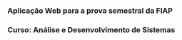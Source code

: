 
### Aplicação Web para a prova semestral da FIAP

### Curso: Análise e Desenvolvimento de Sistemas


